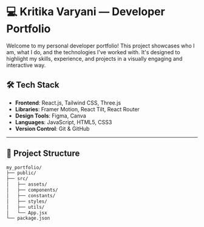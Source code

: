 # 💻 Kritika Varyani — Developer Portfolio

Welcome to my personal developer portfolio! This project showcases who I am, what I do, and the technologies I've worked with. It's designed to highlight my skills, experience, and projects in a visually engaging and interactive way.

## 🛠️ Tech Stack

- **Frontend**: React.js, Tailwind CSS, Three.js
- **Libraries**: Framer Motion, React Tilt, React Router
- **Design Tools**: Figma, Canva
- **Languages**: JavaScript, HTML5, CSS3
- **Version Control**: Git & GitHub

---

## 📁 Project Structure

```bash
my_portfolio/
├── public/
├── src/
│   ├── assets/
│   ├── components/
│   ├── constants/
│   ├── styles/
│   ├── utils/
│   └── App.jsx
└── package.json
